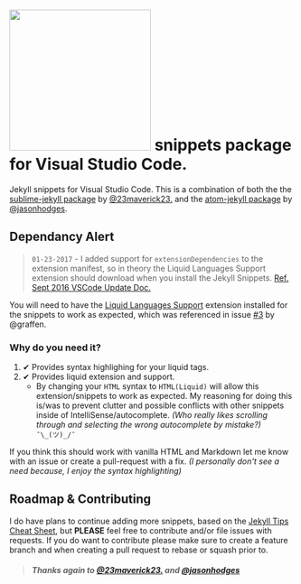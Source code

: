 # <a href="http://jekyllrb.com" title="Jekyll" target="_blank"><img src="http://jekyllrb.com/img/logo-2x.png" atl="Jekyll Logo" width="250"></a> snippets package for Visual Studio Code.

Jekyll snippets for Visual Studio Code. This is a combination of both the the [sublime-jekyll package](https://github.com/23maverick23/sublime-jekyll)
by [@23maverick23.](https://github.com/23maverick23) and the [atom-jekyll package](https://atom.io/packages/jekyll-snippets) by [@jasonhodges](https://github.com/jasonhodges). 

## Dependancy Alert ️️️
> `01-23-2017` - I added support for `extensionDependencies` to the extension manifest, so in theory the Liquid Languages Support extension should download when you install the Jekyll Snippets. [Ref. Sept 2016 VSCode Update Doc.](https://code.visualstudio.com/updates/v1_6#_extensions)

You will need to have the [Liquid Languages Support](https://marketplace.visualstudio.com/items?itemName=neilding.language-liquid) extension installed for the snippets to work as expected, which was referenced in issue [#3](https://github.com/ginfuru/vscode-jekyll-snippets/issues/3) by @graffen.

### Why do you need it? 

1. ✔ Provides syntax highlighing for your liquid tags.
2. ✔ Provides liquid extension and support.
    * By changing your `HTML` syntax to `HTML(Liquid)` will allow this extension/snippets to work as expected. My reasoning for doing this is/was to prevent clutter and possible conflicts with other snippets inside of IntelliSense/autocomplete. _(Who really likes scrolling through and selecting the wrong autocomplete by mistake?)_ `¯\_(ツ)_/¯`


If you think this should work with vanilla HTML and Markdown let me know with an issue or create a pull-request with a fix. _(I personally don't see a need because, I enjoy the syntax highlighting)_

## Roadmap & Contributing

I do have plans to continue adding more snippets, based on the [Jekyll Tips Cheat Sheet](http://jekyll.tips/jekyll-cheat-sheet/), but **PLEASE** feel free to contribute and/or file issues with requests. If you do want to contribute please make sure to create a feature branch and when creating a pull request to rebase or squash prior to. 

> ##### Thanks again to [@23maverick23.](https://github.com/23maverick23) and [@jasonhodges](https://github.com/jasonhodges)
